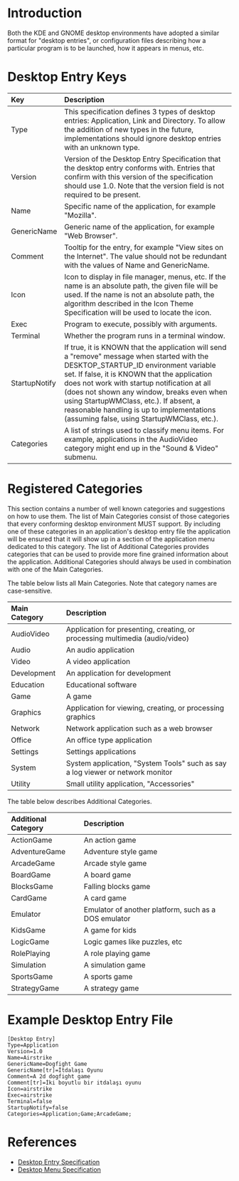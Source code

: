 # Introduction #

Both the KDE and GNOME desktop environments have adopted a similar format for "desktop entries", or configuration files describing how a particular program is to be launched, how it appears in menus, etc.

# Desktop Entry Keys #

| **Key** | **Description** |
|:--------|:----------------|
| Type  | This specification defines 3 types of desktop entries: Application, Link and Directory. To allow the addition of new types in the future, implementations should ignore desktop entries with an unknown type. |
| Version | Version of the Desktop Entry Specification that the desktop entry conforms with. Entries that confirm with this version of the specification should use 1.0. Note that the version field is not required to be present. |
| Name | Specific name of the application, for example "Mozilla". |
| GenericName | Generic name of the application, for example "Web Browser". |
| Comment | Tooltip for the entry, for example "View sites on the Internet". The value should not be redundant with the values of Name and GenericName. |
| Icon | Icon to display in file manager, menus, etc. If the name is an absolute path, the given file will be used. If the name is not an absolute path, the algorithm described in the Icon Theme Specification will be used to locate the icon. |
| Exec | Program to execute, possibly with arguments. |
| Terminal | Whether the program runs in a terminal window. |
| StartupNotify | If true, it is KNOWN that the application will send a "remove" message when started with the DESKTOP\_STARTUP\_ID environment variable set. If false, it is KNOWN that the application does not work with startup notification at all (does not shown any window, breaks even when using StartupWMClass, etc.). If absent, a reasonable handling is up to implementations (assuming false, using StartupWMClass, etc.). |
| Categories | A list of strings used to classify menu items. For example, applications in the AudioVideo category might end up in the "Sound & Video" submenu. |

# Registered Categories #
This section contains a number of well known categories and suggestions on how to use them. The list of Main Categories consist of those categories that every conforming desktop environment MUST support. By including one of these categories in an application's desktop entry file the application will be ensured that it will show up in a section of the application menu dedicated to this category. The list of Additional Categories provides categories that can be used to provide more fine grained information about the application. Additional Categories should always be used in combination with one of the Main Categories.

The table below lists all Main Categories. Note that category names are case-sensitive.

| **Main Category** | **Description** |
|:------------------|:----------------|
| AudioVideo | Application for presenting, creating, or processing multimedia (audio/video) |
| Audio | An audio application |
| Video | A video application |
| Development | An application for development |
| Education | Educational software |
| Game | A game |
| Graphics | Application for viewing, creating, or processing graphics |
| Network | Network application such as a web browser |
| Office | An office type application |
| Settings | Settings applications |
| System | System application, "System Tools" such as say a log viewer or network monitor |
| Utility | Small utility application, "Accessories" |

The table below describes Additional Categories.

| **Additional Category** | **Description** |
|:------------------------|:----------------|
| ActionGame | An action game |
| AdventureGame | Adventure style game |
| ArcadeGame | Arcade style game |
| BoardGame | A board game |
| BlocksGame | Falling blocks game |
| CardGame | A card game |
| Emulator | Emulator of another platform, such as a DOS emulator |
| KidsGame | A game for kids |
| LogicGame | Logic games like puzzles, etc |
| RolePlaying | A role playing game |
| Simulation | A simulation game |
| SportsGame | A sports game |
| StrategyGame | A strategy game |

# Example Desktop Entry File #
```
[Desktop Entry]
Type=Application
Version=1.0
Name=Airstrike
GenericName=Dogfight Game
GenericName[tr]=İtdalaşı Oyunu
Comment=A 2d dogfight game
Comment[tr]=İki boyutlu bir itdalaşı oyunu
Icon=airstrike
Exec=airstrike
Terminal=false
StartupNotify=false
Categories=Application;Game;ArcadeGame;
```

# References #
  * [Desktop Entry Specification](http://standards.freedesktop.org/desktop-entry-spec/desktop-entry-spec-latest.html)
  * [Desktop Menu Specification](http://standards.freedesktop.org/menu-spec/menu-spec-latest.html)